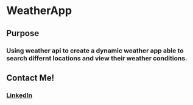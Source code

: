 # WeatherApp

## Purpose
### Using weather api to create a dynamic weather app able to search differnt locations and view their weather conditions.

## Contact Me!
### [LinkedIn](https://www.linkedin.com/in/bkeeley24/)
